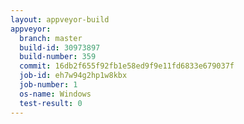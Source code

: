 ```yaml
---
layout: appveyor-build
appveyor:
  branch: master
  build-id: 30973897
  build-number: 359
  commit: 16db2f655f92fb1e58ed9f9e11fd6833e679037f
  job-id: eh7w94g2hp1w8kbx
  job-number: 1
  os-name: Windows
  test-result: 0
---
```

